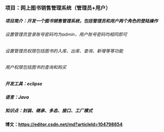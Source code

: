 ### 项目：网上图书销售管理系统（管理员+用户）
##### 项目简介：开发一个图书销售管理系统，包括管理员和用户两个角色的登陆操作
###### 设置管理员登录账号密码均为admin，用户账号密码均相同即可
###### 设置管理员权限包括图书的入库、出库、查询、新增等等功能
###### 用户权限包括图书的查询和购买
##### 开发工具：eclipse
##### 语言：Java
##### 知识点：封装、继承、多态、接口、工厂模式
#### 博文：https://editor.csdn.net/md?articleId=104798654
